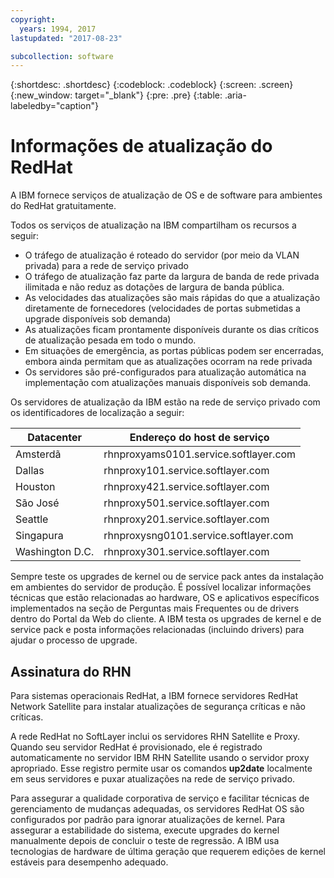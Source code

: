 ```yaml
---
copyright:
  years: 1994, 2017
lastupdated: "2017-08-23"

subcollection: software
---
```


{:shortdesc: .shortdesc}
{:codeblock: .codeblock}
{:screen: .screen}
{:new_window: target="_blank"}
{:pre: .pre}
{:table: .aria-labeledby="caption"}



# Informações de atualização do RedHat

A IBM fornece serviços de atualização de OS e de software para ambientes do RedHat gratuitamente.

Todos os serviços de atualização na IBM compartilham os recursos a seguir:
* O tráfego de atualização é roteado do servidor (por meio da VLAN privada) para a rede de serviço privado
* O tráfego de atualização faz parte da largura de banda de rede privada ilimitada e não reduz as dotações de largura de banda pública.
* As velocidades das atualizações são mais rápidas do que a atualização diretamente de fornecedores (velocidades de portas submetidas a upgrade disponíveis sob demanda)
* As atualizações ficam prontamente disponíveis durante os dias críticos de atualização pesada em todo o mundo.
* Em situações de emergência, as portas públicas podem ser encerradas, embora ainda permitam que as atualizações ocorram na rede privada
* Os servidores são pré-configurados para atualização automática na implementação com atualizações manuais disponíveis sob demanda.

Os servidores de atualização da IBM estão na rede de serviço privado com os identificadores de localização a seguir:

|Datacenter|Endereço do host de serviço|
|---|---|
|Amsterdã|rhnproxyams0101.service.softlayer.com|
|Dallas|rhnproxy101.service.softlayer.com|
|Houston|rhnproxy421.service.softlayer.com|
|São José|rhnproxy501.service.softlayer.com|
|Seattle|rhnproxy201.service.softlayer.com|
|Singapura|rhnproxysng0101.service.softlayer.com|
|Washington D.C.|rhnproxy301.service.softlayer.com|

Sempre teste os upgrades de kernel ou de service pack antes da instalação em ambientes do servidor de produção. É possível localizar informações técnicas que estão relacionadas ao hardware, OS e aplicativos específicos implementados na seção de Perguntas mais Frequentes ou de drivers dentro do Portal da Web do cliente. A IBM testa os upgrades de kernel e de service pack e posta informações relacionadas (incluindo drivers) para ajudar o processo de upgrade.

## Assinatura do RHN

Para sistemas operacionais RedHat, a IBM fornece servidores RedHat Network Satellite para instalar atualizações de segurança críticas e não críticas.

A rede RedHat no SoftLayer inclui os servidores RHN Satellite e Proxy. Quando seu servidor RedHat é provisionado, ele é registrado automaticamente no servidor IBM RHN Satellite usando o servidor proxy apropriado. Esse registro permite usar os comandos **up2date** localmente em seus servidores e puxar atualizações na rede de serviço privado.

Para assegurar a qualidade corporativa de serviço e facilitar técnicas de gerenciamento de mudanças adequadas, os servidores RedHat OS são configurados por padrão para ignorar atualizações de kernel. Para assegurar a estabilidade do sistema, execute upgrades do kernel manualmente depois de concluir o teste de regressão. A IBM usa tecnologias de hardware de última geração que requerem edições de kernel estáveis para desempenho adequado.
